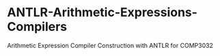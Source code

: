 # ANTLR-Arithmetic-Expressions-Compilers
Arithmetic Expression Compiler Construction with ANTLR for COMP3032
